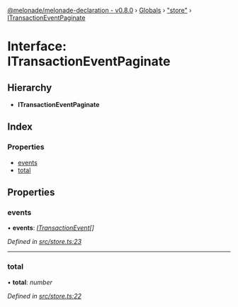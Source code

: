 [@melonade/melonade-declaration - v0.8.0](../README.md) › [Globals](../globals.md) › ["store"](../modules/_store_.md) › [ITransactionEventPaginate](_store_.itransactioneventpaginate.md)

# Interface: ITransactionEventPaginate

## Hierarchy

* **ITransactionEventPaginate**

## Index

### Properties

* [events](_store_.itransactioneventpaginate.md#events)
* [total](_store_.itransactioneventpaginate.md#total)

## Properties

###  events

• **events**: *[ITransactionEvent](_event_.itransactionevent.md)[]*

*Defined in [src/store.ts:23](https://github.com/devit-tel/melonade-declaration/blob/f3ec67f/src/store.ts#L23)*

___

###  total

• **total**: *number*

*Defined in [src/store.ts:22](https://github.com/devit-tel/melonade-declaration/blob/f3ec67f/src/store.ts#L22)*
